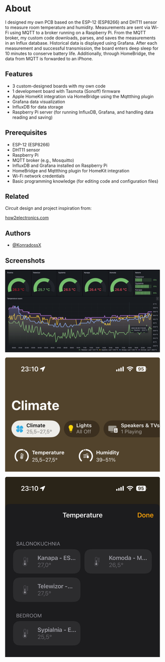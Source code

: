 # About

I designed my own PCB based on the ESP-12 (ESP8266) and DHT11 sensor to measure room temperature and humidity. Measurements are sent via Wi-Fi using MQTT to a broker running on a Raspberry Pi. From the MQTT broker, my custom code downloads, parses, and saves the measurements in an Influx database. Historical data is displayed using Grafana. After each measurement and successful transmission, the board enters deep sleep for 10 minutes to conserve battery life. Additionally, through HomeBridge, the data from MQTT is forwarded to an iPhone.

## Features

- 3 custom-designed boards with my own code
- 1 development board with Tasmota (Sonoff) firmware
- Apple HomeKit integration via HomeBridge using the Mqttthing plugin
- Grafana data visualization
- InfluxDB for data storage
- Raspberry Pi server (for running InfluxDB, Grafana, and handling data reading and saving)

## Prerequisites
- ESP-12 (ESP8266)
- DHT11 sensor
- Raspberry Pi
- MQTT broker (e.g., Mosquitto)
- InfluxDB and Grafana installed on Raspberry Pi
- HomeBridge and Mqttthing plugin for HomeKit integration
- Wi-Fi network credentials
- Basic programming knowledge (for editing code and configuration files)

## Related

Circuit design and project inspiration from:

[how2electronics.com](https://how2electronics.com/design-your-own-esp-board-for-battery-powered-iot-applications/)

## Authors

- [@KonradossX](https://www.github.com/KonradossX)

## Screenshots

![Grafana](https://github.com/KonradossX/Smart-thermometer/blob/main/Screens%20and%20photos/grafana.png?raw=true)

![iPhone](https://github.com/KonradossX/Smart-thermometer/blob/main/Screens%20and%20photos/iPhone%20%201.jpg?raw=true)

![iPhone](https://github.com/KonradossX/Smart-thermometer/blob/main/Screens%20and%20photos/iPhone%20%202.jpg?raw=true)
